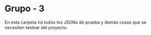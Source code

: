 # Grupo - 3

En esta carpeta irá todos los JSONs de prueba y demás cosas que se necesiten testear del proyecto.